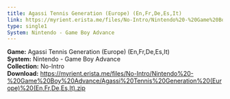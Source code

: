 ```yaml
---
title: Agassi Tennis Generation (Europe) (En,Fr,De,Es,It)
link: https://myrient.erista.me/files/No-Intro/Nintendo%20-%20Game%20Boy%20Advance/Agassi%20Tennis%20Generation%20(Europe)%20(En,Fr,De,Es,It).zip
type: single1
System: Nintendo - Game Boy Advance
---
```

<b>Game:</b> Agassi Tennis Generation (Europe) (En,Fr,De,Es,It)<br>
<b>System:</b> Nintendo - Game Boy Advance<br>
<b>Collection:</b> No-Intro<br>
<b>Download:</b> https://myrient.erista.me/files/No-Intro/Nintendo%20-%20Game%20Boy%20Advance/Agassi%20Tennis%20Generation%20(Europe)%20(En,Fr,De,Es,It).zip